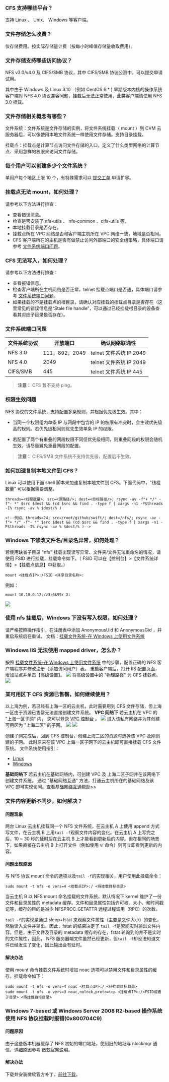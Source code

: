 ### CFS 支持哪些平台？
支持 Linux 、 Unix、 Windows 等客户端。

### 文件存储怎么收费？
仅存储费用。按实际存储量计费（按每小时峰值存储量收取费用）。

### 文件存储支持哪些访问协议？
NFS v3.0/v4.0 及 CIFS/SMB 协议，其中 CIFS/SMB 协议公测中，可以提交申请试用。

其中由于 Windows 及 Linux 3.10 （例如 CentOS 6.\* ) 早期版本内核的操作系统客户端对 NFS 4.0 协议兼容问题，挂载后无法正常使用，此类客户端请使用 NFS 3.0 挂载。

### 文件存储相关概念有哪些？
文件系统：文件系统是文件存储的实例，将文件系统挂载（ mount ）到 CVM 云服务器后，可以像使用本地文件系统一样使用文件存储。支持目录挂载。

挂载点：挂载点是计算节点访问文件存储的入口，定义了什么类型网络的计算节点、采用怎样的权限来访问文件存储。

### 每个用户可以创建多少个文件系统？
单用户每个地区上限 10 个，有特殊需求可以 [提交工单](https://console.cloud.tencent.com/workorder/category) 申请扩容。

### 挂载点无法 mount，如何处理？
请参考以下方法进行排查：
- 查看错误消息。
- 检查是否安装了 nfs-utils 、 nfs-common 、cifs-utils 等。
- 本地挂载目录是否存在。
- 挂载点所在 VPC 网络是否和客户端主机所在 VPC 网络一致，地域是否相同。
- CFS 客户端所在的主机是否有做禁止访问外部端口的安全组策略，具体端口请参考 [文件系统端口问题](https://cloud.tencent.com/document/product/582/9551#.E6.96.87.E4.BB.B6.E7.B3.BB.E7.BB.9F.E7.AB.AF.E5.8F.A3.E9.97.AE.E9.A2.98)。

### CFS 无法写入，如何处理？
请参考以下方法进行排查：
- 查看报错信息。
- 检查客户端所在主机网络是否正常，telnet 挂载点端口是否通，具体端口请参考 [文件系统端口问题](https://cloud.tencent.com/document/product/582/9551#.E6.96.87.E4.BB.B6.E7.B3.BB.E7.BB.9F.E7.AB.AF.E5.8F.A3.E9.97.AE.E9.A2.98)。 
- 如果挂载的不是挂载点的根目录，请确认对应挂载的挂载点目录是否存在（这里常见的错误信息是“Stale file handle”，可以通过已经挂载根目录的设备查看其对应子目录是否存在）。

### 文件系统端口问题

文件系统协议 | 开放端口 | 确认网络联通性
------- | ------- | ---------
NFS 3.0 | 111，892，2049 |  telnet 文件系统 IP 2049
NFS 4.0 | 2049 |  telnet 文件系统 IP 2049
CIFS/SMB | 445 |  telnet 文件系统 IP 445 

> **注意：**
> CFS 暂不支持 ping。

### 权限生效问题
NFS 协议的文件系统，支持配置多条规则，并根据优先级生效。其中：
- 当同一个权限组内单条 IP 与网段中包含的 IP 的权限有冲突时，会生效优先级高的规则。若优先级相同则优先生效单条 IP 的权限。

- 若配置了两个有重叠的网段权限不同但优先级相同，则重叠网段的权限会随机生效，请尽量避免重叠网段的配置。 

> **注意：**
CIFS/SMB 文件系统不支持优先级，配置后不生效。

### 如何加速复制本地文件到 CFS？
Linux 可以使用下面 shell 脚本来加速复制本地文件到 CFS。下面代码中，"线程数量" 可以根据需要调整。
```
threads=<线程数量>; src=<源路径/>; dest=<目标路径/>; rsync -av -f"+ */" -f"- *" $src $dest && (cd $src && find . -type f | xargs -n1 -P$threads -I% rsync -av % $dest/% )

<!--例如，threads=24; src=/root/github/swift/; dest=/nfs/; rsync -av -f"+ */" -f"- *" $src $dest && (cd $src && find . -type f | xargs -n1 -P$threads -I% rsync -av % $dest/% )-->
```

### Windows 下修改文件名/目录名异常，如何处理？
若使用缺省子目录 "nfs" 挂载出现读写异常、文件夹/文件无法重命名的情况，请使用 FSID 进行挂载，挂载命令如下。（ FSID 可以在【控制台】>【文件系统详情】>【挂载点信息】中获取。）
```
mount <挂载点IP>:/FSID <共享目录名称>:
```
例如： 
```
mount 10.10.0.12:/z3r6k95r X:
```
![](https://mc.qcloudimg.com/static/img/a3eec1aa1a88b3a79aae4da6461b8be0/image.png)


### 使用 nfs 挂载后，Windows 下没有写入权限，如何处理？
请严格按照操作指引，在注册表中添加 AnonymousUid 和 AnonymousGid ，并重启系统后在重试。
文档：[挂载文件系统-在 Windows 上使用文件系统](https://cloud.tencent.com/document/product/582/9133#.E5.9C.A8-windows-.E4.B8.8A.E4.BD.BF.E7.94.A8.E6.96.87.E4.BB.B6.E7.B3.BB.E7.BB.9F)

### Windows IIS 无法使用 mapped driver，怎么办？
按照 [挂载文件系统-在 Windows 上使用文件系统](https://cloud.tencent.com/document/product/582/9133#.E5.9C.A8-windows-.E4.B8.8A.E4.BD.BF.E7.94.A8.E6.96.87.E4.BB.B6.E7.B3.BB.E7.BB.9F) 中的步骤，配置正确的 NFS 客户端程序并修改注册（添加访问用户）表。
重启客户端后，打开 IIS 配置页面，增加站点并单击【高级设置】。
![](https://mc.qcloudimg.com/static/img/bdd15aa1ca694653b5595442cbc38737/IIS.png)
将高级设置中的 "物理路径" 为 CFS 挂载点。
![](https://mc.qcloudimg.com/static/img/754bc7c54efd1a6b572fff503763854d/image.png)

### 某可用区下 CFS 资源已售罄，如何继续使用？
以上海为例，若已经有上海一区的云主机，此时需要用到 CFS 文件存储，但上海一区由于资源已售罄无法直接创建文件系统。
**VPC 网络下**
若云主机在 VPC 的 "上海一区子网" 内， 您可以登录 [VPC 控制台](https://console.cloud.tencent.com/vpc) 。
![](https://mc.qcloudimg.com/static/img/bb555e27b45c153e6ec4246f703e64de/image.png)
进入该私有网络并为其创建可用区为 "上海二区" 的子网。
![](https://mc.qcloudimg.com/static/img/945a86eb6dabc9ae6364487dcbd71509/image.png)
![](https://mc.qcloudimg.com/static/img/0cab5743795cb970ca1755ac68a217c0/image.png)

创建子网完成后，回到 CFS 控制台，创建上海二区的资源时选择该 VPC 及刚创建的子网。 此时原来在该 VPC 上海一区子网下的云主机即可直接挂载 CFS 文件系统。
文件系统使用指引：
- [Linux](https://cloud.tencent.com/document/product/582/11523)
- [Windows](https://cloud.tencent.com/document/product/582/11524)

**基础网络下** 
若云主机在基础网络内，可创建 VPC 及 上海二区子网并在该网络下创建文件系统。 通过 "基础网络互通" 方法，打通云主机所在的基础网络及该 VPC 即可实现访问。[查看基础网络互通帮助>>](https://cloud.tencent.com/document/product/215/5002)

### 文件内容更新不同步，如何解决？
#### 问题现象
两台 Linux 云主机挂载同一个 NFS 文件系统，在云主机 A 上使用 append 方式写文件，在云主机 B 上用`tail -f`观察文件内容的变化。在云主机 A 上写完之后，10 ~ 30 秒的延时后在云主机 B  上才能看到更新后的内容。但在相同的场景下，如果直接在云主机 B 上打开文件（例如使用 vi 命令）则可立即看到更新的内容。

#### 问题出现原因
与 NFS 协议 mount 命令的选项以及`tail -f`的实现相关，用户使用此挂载命令：   
```
sudo mount -t nfs -o vers=4 <挂载点IP>:/ <待挂载目标目录>
```
 
当云主机 B 以 NFS mount 命名挂载的文件系统，默认情况下 kernel 维护了一份文件和目录属性的 metadata 缓存。文件和目录属性包括许可权、大小、和时间戳记等，缓存的目的是减少 NFSPROC_GETATTR 远程过程调用（RPC）的次数。

`tail -f`的实现是通过 sleep+fstat 来观察文件属性（主要是文件大小）的变化，然后读入文件并输出。因此，fstat 的结果决定了 `tail -f`是否能实时输出文件内容。但是，由于文件及目录的 metadata 缓存的存在，fstat 轮询到的并不是实时的文件属性，因此， NFS 服务器端文件虽然已经更新，但`tail -f`却没法知道文件已经发生了变化，因此输出会有延时。

#### 解决办法
使用 mount 命令挂载文件系统时增加 noac 选项可以禁用文件和目录属性的缓存。挂载命令如下：
```
sudo mount -t nfs -o vers=4 noac <挂载点IP>:/ <待挂载目标目录>
sudo mount -t nfs -o vers=3 noac,nolock,proto=tcp <挂载点IP>:/<FSID或者子目录> <待挂载目标目录>
```

### Windows 7-based 或 Windows Server 2008 R2-based 操作系统使用 NFS 协议挂载时报错(0x800704C9)

#### 问题原因
由于这些版本机器缓存了 NFS 初始的端口地址，使用旧的地址与 nlockmgr 通信，详细原因参考 [微软官网说明](https://support.microsoft.com/en-us/help/2761774/0x800704c9-error-when-you-copy-files-to-an-nfs-server-from-a-windows-7)。

#### 解决办法
下载并安装微软官方补丁，[前往下载](https://support.microsoft.com/zh-cn/hotfix/kbhotfix?kbnum=2761774&kbln=en-US)。
